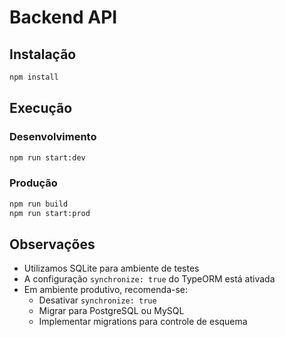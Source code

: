 # Backend API

## Instalação

```bash
npm install
```

## Execução

### Desenvolvimento
```bash
npm run start:dev
```

### Produção
```bash
npm run build
npm run start:prod
```

## Observações

- Utilizamos SQLite para ambiente de testes
- A configuração `synchronize: true` do TypeORM está ativada
- Em ambiente produtivo, recomenda-se:
  - Desativar `synchronize: true`
  - Migrar para PostgreSQL ou MySQL
  - Implementar migrations para controle de esquema
